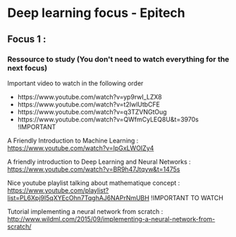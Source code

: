 # Deep learning focus - Epitech

## Focus 1 :

### Ressource to study (You don't need to watch everything for the next focus)

Important video to watch in the following order 
  <ul> 
    <li>https://www.youtube.com/watch?v=yp9rwI_LZX8 </li>
    <li>https://www.youtube.com/watch?v=t2IwlUtbCFE </li>
    <li>https://www.youtube.com/watch?v=q3TZVNGtOug </li>
    <li>https://www.youtube.com/watch?v=QWfmCyLEQ8U&t=3970s !IMPORTANT</li>
  </ul>

A Friendly Introduction to Machine Learning : 
https://www.youtube.com/watch?v=IpGxLWOIZy4

A friendly introduction to Deep Learning and Neural Networks :
https://www.youtube.com/watch?v=BR9h47Jtqyw&t=1475s

Nice youtube playlist talking about mathematique concept : https://www.youtube.com/playlist?list=PL6Xpj9I5qXYEcOhn7TqghAJ6NAPrNmUBH !IMPORTANT TO WATCH 

Tutorial implementing a neural network from scratch : http://www.wildml.com/2015/09/implementing-a-neural-network-from-scratch/
